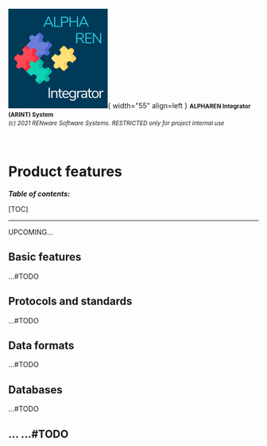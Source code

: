 ![arint_logo](../pictures/arint_logo.png){ width="55" align=left }
<small markdown>**ALPHAREN Integrator (ARINT) System**<br>
*(c) 2021 RENware Software Systems. RESTRICTED only for project internal use*
</small><br><br><br>


# Product features


***Table of contents:***

[TOC]

***

UPCOMING...

## Basic features

...#TODO




## Protocols and standards

...#TODO




## Data formats

...#TODO




## Databases

...#TODO




## ... ...#TODO










